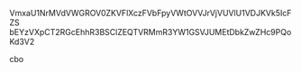 VmxaU1NrMVdVWGROV0ZKVFlXczFVbFpyVWtOVVJrVjVUVlU1VDJKVk5IcFZS
bEYzVXpCT2RGcEhhR3BSClZEQTVRMmR3YW1GSVJUMEtDbkZwZHc9PQoKd3V2

cbo